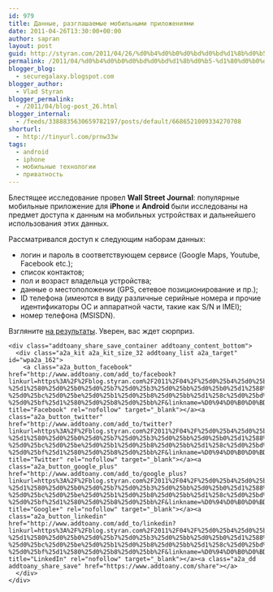 ```yaml
---
id: 979
title: Данные, разглашаемые мобильными приложениями
date: 2011-04-26T13:30:00+00:00
author: sapran
layout: post
guid: http://styran.com/2011/04/26/%d0%b4%d0%b0%d0%bd%d0%bd%d1%8b%d0%b5-%d1%80%d0%b0%d0%b7%d0%b3%d0%bb%d0%b0%d1%88%d0%b0%d0%b5%d0%bc%d1%8b%d0%b5-%d0%bc%d0%be%d0%b1%d0%b8%d0%bb%d1%8c%d0%bd%d1%8b%d0%bc%d0%b8-%d0%bf%d1%80%d0%b8%d0%bb/
permalink: /2011/04/%d0%b4%d0%b0%d0%bd%d0%bd%d1%8b%d0%b5-%d1%80%d0%b0%d0%b7%d0%b3%d0%bb%d0%b0%d1%88%d0%b0%d0%b5%d0%bc%d1%8b%d0%b5-%d0%bc%d0%be%d0%b1%d0%b8%d0%bb%d1%8c%d0%bd%d1%8b%d0%bc%d0%b8-%d0%bf%d1%80%d0%b8%d0%bb/
blogger_blog:
  - securegalaxy.blogspot.com
blogger_author:
  - Vlad Styran
blogger_permalink:
  - /2011/04/blog-post_26.html
blogger_internal:
  - /feeds/3388835630659782197/posts/default/6686521009334270708
shorturl:
  - http://tinyurl.com/prnw33w
tags:
  - android
  - iphone
  - мобильные технологии
  - приватность
---
```

<div dir="ltr" style="text-align: left;">
  Блестящее исследование провел <b>Wall Street Journal</b>: популярные мобильные приложение для <b>iPhone </b>и <b>Android </b>были исследованы на предмет доступа к данным на мобильных устройствах и дальнейшего использования этих данных.</p> 
  
  <p>
    Рассматривался доступ к следующим наборам данных:
  </p>
  
  <ul style="text-align: left;">
    <li>
      логин и пароль в&nbsp;соответствующем&nbsp;сервисе (Google Maps, Youtube, Facebook etc.);
    </li>
    <li>
      список контактов;
    </li>
    <li>
      пол и возраст владельца устройства;
    </li>
    <li>
      данные о местоположении (GPS, сетевое позиционирование и пр.);
    </li>
    <li>
      ID телефона (имеются в виду различные серийные номера и прочие идентификаторы ОС и аппаратной части, такие как S/N и IMEI);
    </li>
    <li>
      номер телефона (MSISDN).
    </li>
  </ul>
  
  <p>
    Взгляните&nbsp;<a href="http://blogs.wsj.com/wtk-mobile/">на результаты</a>. Уверен, вас ждет сюрприз.</div> 
    
    <div class="addtoany_share_save_container addtoany_content_bottom">
      <div class="a2a_kit a2a_kit_size_32 addtoany_list a2a_target" id="wpa2a_162">
        <a class="a2a_button_facebook" href="http://www.addtoany.com/add_to/facebook?linkurl=https%3A%2F%2Fblog.styran.com%2F2011%2F04%2F%25d0%25b4%25d0%25b0%25d0%25bd%25d0%25bd%25d1%258b%25d0%25b5-%25d1%2580%25d0%25b0%25d0%25b7%25d0%25b3%25d0%25bb%25d0%25b0%25d1%2588%25d0%25b0%25d0%25b5%25d0%25bc%25d1%258b%25d0%25b5-%25d0%25bc%25d0%25be%25d0%25b1%25d0%25b8%25d0%25bb%25d1%258c%25d0%25bd%25d1%258b%25d0%25bc%25d0%25b8-%25d0%25bf%25d1%2580%25d0%25b8%25d0%25bb%2F&linkname=%D0%94%D0%B0%D0%BD%D0%BD%D1%8B%D0%B5%2C%20%D1%80%D0%B0%D0%B7%D0%B3%D0%BB%D0%B0%D1%88%D0%B0%D0%B5%D0%BC%D1%8B%D0%B5%20%D0%BC%D0%BE%D0%B1%D0%B8%D0%BB%D1%8C%D0%BD%D1%8B%D0%BC%D0%B8%20%D0%BF%D1%80%D0%B8%D0%BB%D0%BE%D0%B6%D0%B5%D0%BD%D0%B8%D1%8F%D0%BC%D0%B8" title="Facebook" rel="nofollow" target="_blank"></a><a class="a2a_button_twitter" href="http://www.addtoany.com/add_to/twitter?linkurl=https%3A%2F%2Fblog.styran.com%2F2011%2F04%2F%25d0%25b4%25d0%25b0%25d0%25bd%25d0%25bd%25d1%258b%25d0%25b5-%25d1%2580%25d0%25b0%25d0%25b7%25d0%25b3%25d0%25bb%25d0%25b0%25d1%2588%25d0%25b0%25d0%25b5%25d0%25bc%25d1%258b%25d0%25b5-%25d0%25bc%25d0%25be%25d0%25b1%25d0%25b8%25d0%25bb%25d1%258c%25d0%25bd%25d1%258b%25d0%25bc%25d0%25b8-%25d0%25bf%25d1%2580%25d0%25b8%25d0%25bb%2F&linkname=%D0%94%D0%B0%D0%BD%D0%BD%D1%8B%D0%B5%2C%20%D1%80%D0%B0%D0%B7%D0%B3%D0%BB%D0%B0%D1%88%D0%B0%D0%B5%D0%BC%D1%8B%D0%B5%20%D0%BC%D0%BE%D0%B1%D0%B8%D0%BB%D1%8C%D0%BD%D1%8B%D0%BC%D0%B8%20%D0%BF%D1%80%D0%B8%D0%BB%D0%BE%D0%B6%D0%B5%D0%BD%D0%B8%D1%8F%D0%BC%D0%B8" title="Twitter" rel="nofollow" target="_blank"></a><a class="a2a_button_google_plus" href="http://www.addtoany.com/add_to/google_plus?linkurl=https%3A%2F%2Fblog.styran.com%2F2011%2F04%2F%25d0%25b4%25d0%25b0%25d0%25bd%25d0%25bd%25d1%258b%25d0%25b5-%25d1%2580%25d0%25b0%25d0%25b7%25d0%25b3%25d0%25bb%25d0%25b0%25d1%2588%25d0%25b0%25d0%25b5%25d0%25bc%25d1%258b%25d0%25b5-%25d0%25bc%25d0%25be%25d0%25b1%25d0%25b8%25d0%25bb%25d1%258c%25d0%25bd%25d1%258b%25d0%25bc%25d0%25b8-%25d0%25bf%25d1%2580%25d0%25b8%25d0%25bb%2F&linkname=%D0%94%D0%B0%D0%BD%D0%BD%D1%8B%D0%B5%2C%20%D1%80%D0%B0%D0%B7%D0%B3%D0%BB%D0%B0%D1%88%D0%B0%D0%B5%D0%BC%D1%8B%D0%B5%20%D0%BC%D0%BE%D0%B1%D0%B8%D0%BB%D1%8C%D0%BD%D1%8B%D0%BC%D0%B8%20%D0%BF%D1%80%D0%B8%D0%BB%D0%BE%D0%B6%D0%B5%D0%BD%D0%B8%D1%8F%D0%BC%D0%B8" title="Google+" rel="nofollow" target="_blank"></a><a class="a2a_button_linkedin" href="http://www.addtoany.com/add_to/linkedin?linkurl=https%3A%2F%2Fblog.styran.com%2F2011%2F04%2F%25d0%25b4%25d0%25b0%25d0%25bd%25d0%25bd%25d1%258b%25d0%25b5-%25d1%2580%25d0%25b0%25d0%25b7%25d0%25b3%25d0%25bb%25d0%25b0%25d1%2588%25d0%25b0%25d0%25b5%25d0%25bc%25d1%258b%25d0%25b5-%25d0%25bc%25d0%25be%25d0%25b1%25d0%25b8%25d0%25bb%25d1%258c%25d0%25bd%25d1%258b%25d0%25bc%25d0%25b8-%25d0%25bf%25d1%2580%25d0%25b8%25d0%25bb%2F&linkname=%D0%94%D0%B0%D0%BD%D0%BD%D1%8B%D0%B5%2C%20%D1%80%D0%B0%D0%B7%D0%B3%D0%BB%D0%B0%D1%88%D0%B0%D0%B5%D0%BC%D1%8B%D0%B5%20%D0%BC%D0%BE%D0%B1%D0%B8%D0%BB%D1%8C%D0%BD%D1%8B%D0%BC%D0%B8%20%D0%BF%D1%80%D0%B8%D0%BB%D0%BE%D0%B6%D0%B5%D0%BD%D0%B8%D1%8F%D0%BC%D0%B8" title="LinkedIn" rel="nofollow" target="_blank"></a><a class="a2a_dd addtoany_share_save" href="https://www.addtoany.com/share"></a>
      </div>
    </div>